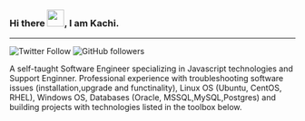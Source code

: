 ### Hi there <img src="https://raw.githubusercontent.com/MartinHeinz/MartinHeinz/master/wave.gif" width="30px">, I am Kachi.

---
![Twitter Follow](https://img.shields.io/twitter/follow/derrickachi?style=flat-square) ![GitHub followers](https://img.shields.io/github/followers/kachielite?style=flat-square)

A self-taught Software Engineer specializing in Javascript technologies and Support Enginner. Professional experience with troubleshooting software issues (installation,upgrade and functinality), Linux OS (Ubuntu, CentOS, RHEL), Windows OS, Databases (Oracle, MSSQL,MySQL,Postgres) and building projects with technologies listed in the toolbox below.
<!--
**Kachielite/Kachielite** is a ✨ _special_ ✨ repository because its `README.md` (this file) appears on your GitHub profile.

Here are some ideas to get you started:

- 🔭 I’m currently working on ...
- 🌱 I’m currently learning ...
- 👯 I’m looking to collaborate on ...
- 🤔 I’m looking for help with ...
- 💬 Ask me about ...
- 📫 How to reach me: ...
- 😄 Pronouns: ...
- ⚡ Fun fact: ...
-->
